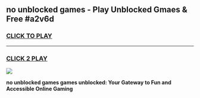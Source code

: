 
## no unblocked games - Play Unblocked Gmaes & Free #a2v6d
<h3>
<a href="https://premium.freeplayer.one?title=no_unblocked_games&ref=01M">CLICK TO PLAY</a></h3>
<hr>

<h3>
<a href="https://premium.freeplayer.one?title=no_unblocked_games&ref=01M">CLICK 2 PLAY</a>
  
</h3>

<a href="https://premium.freeplayer.one?title=no_unblocked_games&ref=01M"><img src="https://clearcache.store/games.png"></a>


**no unblocked games games unblocked: Your Gateway to Fun and Accessible Online Gaming**
